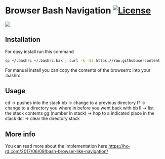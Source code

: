 # Browser Bash Navigation [![License](https://img.shields.io/github/license/mashape/apistatus.svg)](https://en.wikipedia.org/wiki/MIT_License)

![](http://i.imgur.com/VmxdRaV.gif)

## Installation
For easy install run this command
```bash
cp ~/.bashrc ~/.bashrc.bak ; curl -k -Ss https://raw.githubusercontent.com/HX-Rd/browser-bash-navigation/master/browserrc >> ~/.bashrc ; source ~/.bashrc
```
For manual install you can copy the contents of the browserrc into your .bashrc

## Usage
cd -> pushes into the stack
bb -> change to a previous directory
ff -> change to a directory you where in before you went back with bb
ll -> list the stack contents
gg (number in stack) -> hop to a indicated place in the stack
dcl -> clear the directory stack

## More info
You can read more about the implementation here
https://hx-rd.com/2017/06/09/bash-browser-like-navigation/
